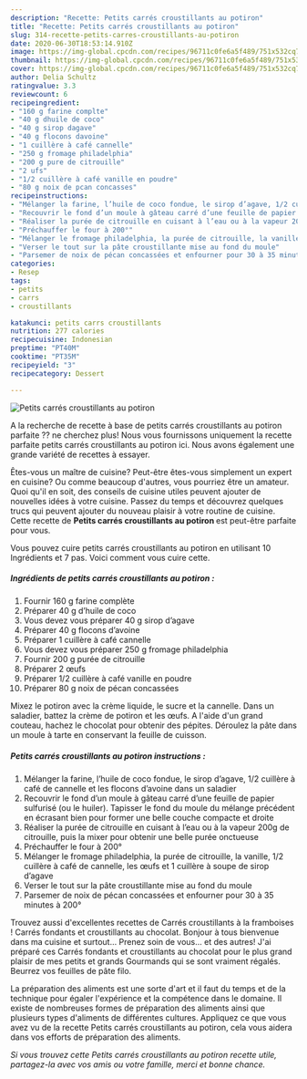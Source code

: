 ```yaml
---
description: "Recette: Petits carrés croustillants au potiron"
title: "Recette: Petits carrés croustillants au potiron"
slug: 314-recette-petits-carres-croustillants-au-potiron
date: 2020-06-30T18:53:14.910Z
image: https://img-global.cpcdn.com/recipes/96711c0fe6a5f489/751x532cq70/petits-carres-croustillants-au-potiron-photo-principale-de-la-recette.jpg
thumbnail: https://img-global.cpcdn.com/recipes/96711c0fe6a5f489/751x532cq70/petits-carres-croustillants-au-potiron-photo-principale-de-la-recette.jpg
cover: https://img-global.cpcdn.com/recipes/96711c0fe6a5f489/751x532cq70/petits-carres-croustillants-au-potiron-photo-principale-de-la-recette.jpg
author: Delia Schultz
ratingvalue: 3.3
reviewcount: 6
recipeingredient:
- "160 g farine complte"
- "40 g dhuile de coco"
- "40 g sirop dagave"
- "40 g flocons davoine"
- "1 cuillère à café cannelle"
- "250 g fromage philadelphia"
- "200 g pure de citrouille"
- "2 ufs"
- "1/2 cuillère à café vanille en poudre"
- "80 g noix de pcan concasses"
recipeinstructions:
- "Mélanger la farine, l’huile de coco fondue, le sirop d’agave, 1/2 cuillère à café de cannelle et les flocons d’avoine dans un saladier"
- "Recouvrir le fond d’un moule à gâteau carré d’une feuille de papier sulfurisé (ou le huiler). Tapisser le fond du moule du mélange précédent en écrasant bien pour former une belle couche compacte et droite"
- "Réaliser la purée de citrouille en cuisant à l’eau ou à la vapeur 200g de citrouille, puis la mixer pour obtenir une belle purée onctueuse"
- "Préchauffer le four à 200°"
- "Mélanger le fromage philadelphia, la purée de citrouille, la vanille, 1/2 cuillère à café de cannelle, les œufs et 1 cuillère à soupe de sirop d’agave"
- "Verser le tout sur la pâte croustillante mise au fond du moule"
- "Parsemer de noix de pécan concassées et enfourner pour 30 à 35 minutes à 200°"
categories:
- Resep
tags:
- petits
- carrs
- croustillants

katakunci: petits carrs croustillants 
nutrition: 277 calories
recipecuisine: Indonesian
preptime: "PT40M"
cooktime: "PT35M"
recipeyield: "3"
recipecategory: Dessert

---
```



![Petits carrés croustillants au potiron](https://img-global.cpcdn.com/recipes/96711c0fe6a5f489/751x532cq70/petits-carres-croustillants-au-potiron-photo-principale-de-la-recette.jpg)

A la recherche de recette à base de petits carrés croustillants au potiron parfaite ?? ne cherchez plus! Nous vous fournissons uniquement la recette parfaite petits carrés croustillants au potiron ici. Nous avons également une grande variété de recettes à essayer.

Êtes-vous un maître de cuisine? Peut-être êtes-vous simplement un expert en cuisine? Ou comme beaucoup d'autres, vous pourriez être un amateur. Quoi qu'il en soit, des conseils de cuisine utiles peuvent ajouter de nouvelles idées à votre cuisine. Passez du temps et découvrez quelques trucs qui peuvent ajouter du nouveau plaisir à votre routine de cuisine. Cette recette de <strong> Petits carrés croustillants au potiron </strong> est peut-être parfaite pour vous.

<!--inarticleads1-->

Vous pouvez cuire petits carrés croustillants au potiron en utilisant 10 Ingrédients et 7 pas. Voici comment vous cuire cette.

##### Ingrédients de petits carrés croustillants au potiron :

1. Fournir 160 g farine complète
1. Préparer 40 g d’huile de coco
1. Vous devez vous préparer 40 g sirop d’agave
1. Préparer 40 g flocons d’avoine
1. Préparer 1 cuillère à café cannelle
1. Vous devez vous préparer 250 g fromage philadelphia
1. Fournir 200 g purée de citrouille
1. Préparer 2 œufs
1. Préparer 1/2 cuillère à café vanille en poudre
1. Préparer 80 g noix de pécan concassées


Mixez le potiron avec la crème liquide, le sucre et la cannelle. Dans un saladier, battez la crème de potiron et les œufs. A l&#39;aide d&#39;un grand couteau, hachez le chocolat pour obtenir des pépites. Déroulez la pâte dans un moule à tarte en conservant la feuille de cuisson. 

<!--inarticleads2-->

##### Petits carrés croustillants au potiron instructions :

1. Mélanger la farine, l’huile de coco fondue, le sirop d’agave, 1/2 cuillère à café de cannelle et les flocons d’avoine dans un saladier
1. Recouvrir le fond d’un moule à gâteau carré d’une feuille de papier sulfurisé (ou le huiler). Tapisser le fond du moule du mélange précédent en écrasant bien pour former une belle couche compacte et droite
1. Réaliser la purée de citrouille en cuisant à l’eau ou à la vapeur 200g de citrouille, puis la mixer pour obtenir une belle purée onctueuse
1. Préchauffer le four à 200°
1. Mélanger le fromage philadelphia, la purée de citrouille, la vanille, 1/2 cuillère à café de cannelle, les œufs et 1 cuillère à soupe de sirop d’agave
1. Verser le tout sur la pâte croustillante mise au fond du moule
1. Parsemer de noix de pécan concassées et enfourner pour 30 à 35 minutes à 200°


Trouvez aussi d&#39;excellentes recettes de Carrés croustillants à la framboises ! Carrés fondants et croustillants au chocolat. Bonjour à tous bienvenue dans ma cuisine et surtout… Prenez soin de vous… et des autres! J&#39;ai préparé ces Carrés fondants et croustillants au chocolat pour le plus grand plaisir de mes petits et grands Gourmands qui se sont vraiment régalés. Beurrez vos feuilles de pâte filo. 

<!--inarticleads1-->

<p>
La préparation des aliments est une sorte d'art et il faut du temps et de la technique pour égaler l'expérience et la compétence dans le domaine. Il existe de nombreuses formes de préparation des aliments ainsi que plusieurs types d'aliments de différentes cultures. Appliquez ce que vous avez vu de la recette Petits carrés croustillants au potiron, cela vous aidera dans vos efforts de préparation des aliments.
</p>

<p>
<i>Si vous trouvez cette Petits carrés croustillants au potiron recette utile, partagez-la avec vos amis ou votre famille, merci et bonne chance.</i>
</p>
